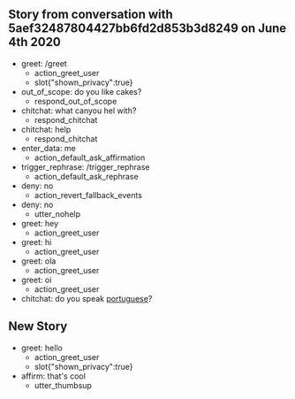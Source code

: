 ## Story from conversation with 5aef32487804427bb6fd2d853b3d8249 on June 4th 2020

* greet: /greet
    - action_greet_user
    - slot{"shown_privacy":true}
* out_of_scope: do you like cakes?
    - respond_out_of_scope
* chitchat: what canyou hel with?
    - respond_chitchat
* chitchat: help
    - respond_chitchat
* enter_data: me
    - action_default_ask_affirmation
* trigger_rephrase: /trigger_rephrase
    - action_default_ask_rephrase
* deny: no
    - action_revert_fallback_events
* deny: no
    - utter_nohelp
* greet: hey
    - action_greet_user
* greet: hi
    - action_greet_user
* greet: ola
    - action_greet_user
* greet: oi
    - action_greet_user
* chitchat: do you speak [portuguese](language)?

## New Story

* greet: hello
    - action_greet_user
    - slot{"shown_privacy":true}
* affirm: that's cool
    - utter_thumbsup
